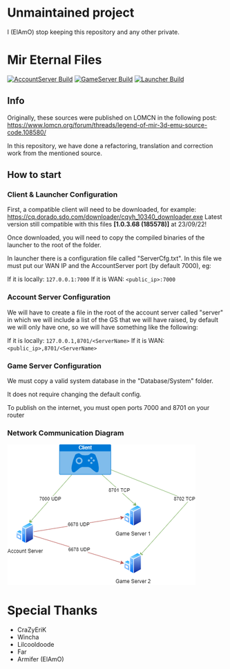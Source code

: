 # Unmaintained project
I (ElAmO) stop keeping this repository and any other private.


# Mir Eternal Files

[![AccountServer Build](https://github.com/Suprcode/mir-eternal/actions/workflows/accountserver-build.yml/badge.svg?branch=main)](https://github.com/Suprcode/mir-eternal/actions/workflows/accountserver-build.yml)
[![GameServer Build](https://github.com/Suprcode/mir-eternal/actions/workflows/gameserver-build.yml/badge.svg)](https://github.com/Suprcode/mir-eternal/actions/workflows/gameserver-build.yml)
[![Launcher Build](https://github.com/Suprcode/mir-eternal/actions/workflows/launcher-build.yml/badge.svg)](https://github.com/Suprcode/mir-eternal/actions/workflows/launcher-build.yml)


## Info

Originally, these sources were published on LOMCN in the following post:
https://www.lomcn.org/forum/threads/legend-of-mir-3d-emu-source-code.108580/

In this repository, we have done a refactoring, translation and correction work from the mentioned source.

## How to start

### Client & Launcher Configuration

First, a compatible client will need to be downloaded, for example:
https://cq.dorado.sdo.com/downloader/cqyh_10340_downloader.exe
Latest version still compatible with this files **[1.0.3.68 (185578)]** at 23/09/22!

Once downloaded, you will need to copy the compiled binaries of the launcher to the root of the folder.

In launcher there is a configuration file called "ServerCfg.txt". In this file we must put our WAN IP and the AccountServer port (by default 7000), eg:

If it is locally: `127.0.0.1:7000`
If it is WAN: `<public_ip>:7000`

### Account Server Configuration

We will have to create a file in the root of the account server called "server" in which we will include a list of the GS that we will have raised, by default we will only have one, so we will have something like the following:

If it is locally: `127.0.0.1,8701/<ServerName>`
If it is WAN: `<public_ip>,8701/<ServerName>`

### Game Server Configuration

We must copy a valid system database in the "Database/System" folder.

It does not require changing the default config.

To publish on the internet, you must open ports 7000 and 8701 on your router

### Network Communication Diagram

![Mir Network](docs/mir-network.png)

# Special Thanks

- CraZyEriK
- Wincha
- Lilcooldoode
- Far
- Armifer (ElAmO)
